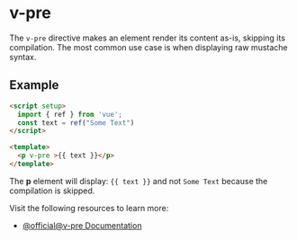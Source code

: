 # v-pre

The `v-pre` directive makes an element render its content as-is, skipping its compilation. The most common use case is when displaying raw mustache syntax.

## Example

```html
<script setup>
  import { ref } from 'vue';
  const text = ref("Some Text")
</script>

<template>
  <p v-pre >{{ text }}</p>
</template>
```

The **p** element will display: `{{ text }}` and not `Some Text` because the compilation is skipped.

Visit the following resources to learn more:

- [@official@v-pre Documentation](https://vuejs.org/api/built-in-directives.html#v-pre)
